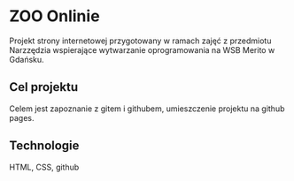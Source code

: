 # ZOO Onlinie
Projekt strony internetowej przygotowany w ramach zajęć z przedmiotu Narzzędzia wspierające wytwarzanie oprogramowania na WSB Merito w Gdańsku.

## Cel projektu
Celem jest zapoznanie z gitem i githubem, umieszczenie projektu na github pages.

## Technologie
HTML, CSS, github